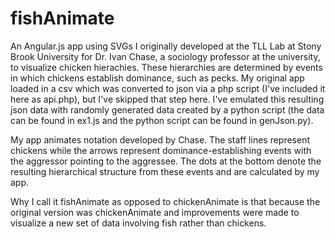 # fishAnimate

An Angular.js app using SVGs I originally developed at the TLL Lab at Stony Brook University for Dr. Ivan Chase, a sociology professor at the university, to visualize chicken hierachies. These hierarchies are determined by events in which chickens establish dominance, such as pecks. My original app loaded in a csv which was converted to json via a php script (I've included it here as api.php), but I've skipped that step here. I've emulated this resulting json data with randomly generated data created by a python script (the data can be found in ex1.js and the python script can be found in genJson.py).

My app animates notation developed by Chase. The staff lines represent chickens while the arrows represent dominance-establishing events with the aggressor pointing to the aggressee. The dots at the bottom denote the resulting hierarchical structure from these events and are calculated by my app.

Why I call it fishAnimate as opposed to chickenAnimate is that because the original version was chickenAnimate and improvements were made to visualize a new set of data involving fish rather than chickens.

